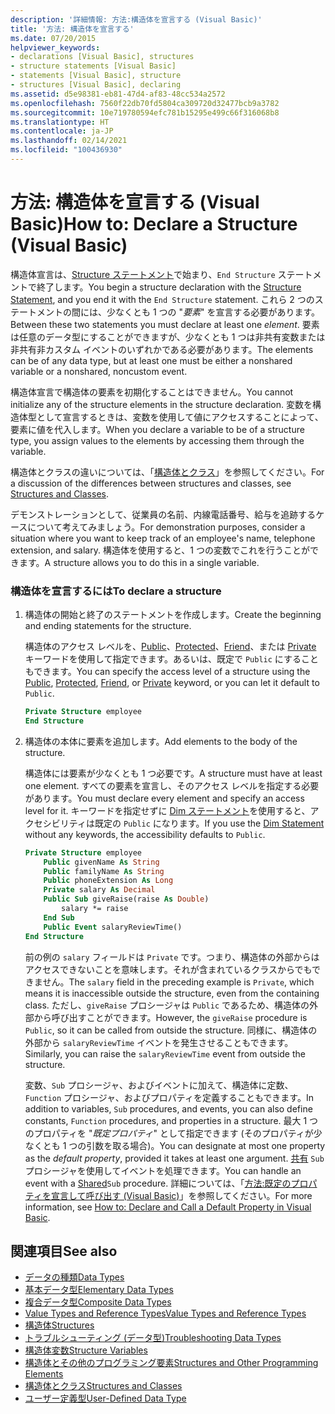 ```yaml
---
description: '詳細情報: 方法:構造体を宣言する (Visual Basic)'
title: '方法: 構造体を宣言する'
ms.date: 07/20/2015
helpviewer_keywords:
- declarations [Visual Basic], structures
- structure statements [Visual Basic]
- statements [Visual Basic], structure
- structures [Visual Basic], declaring
ms.assetid: d5e98381-eb81-47d4-af83-48cc534a2572
ms.openlocfilehash: 7560f22db70fd5804ca309720d32477bcb9a3782
ms.sourcegitcommit: 10e719780594efc781b15295e499c66f316068b8
ms.translationtype: HT
ms.contentlocale: ja-JP
ms.lasthandoff: 02/14/2021
ms.locfileid: "100436930"
---
```

# <a name="how-to-declare-a-structure-visual-basic"></a><span data-ttu-id="64b72-103">方法: 構造体を宣言する (Visual Basic)</span><span class="sxs-lookup"><span data-stu-id="64b72-103">How to: Declare a Structure (Visual Basic)</span></span>

<span data-ttu-id="64b72-104">構造体宣言は、[Structure ステートメント](../../../language-reference/statements/structure-statement.md)で始まり、`End Structure` ステートメントで終了します。</span><span class="sxs-lookup"><span data-stu-id="64b72-104">You begin a structure declaration with the [Structure Statement](../../../language-reference/statements/structure-statement.md), and you end it with the `End Structure` statement.</span></span> <span data-ttu-id="64b72-105">これら 2 つのステートメントの間には、少なくとも 1 つの "*要素*" を宣言する必要があります。</span><span class="sxs-lookup"><span data-stu-id="64b72-105">Between these two statements you must declare at least one *element*.</span></span> <span data-ttu-id="64b72-106">要素は任意のデータ型にすることができますが、少なくとも 1 つは非共有変数または非共有非カスタム イベントのいずれかである必要があります。</span><span class="sxs-lookup"><span data-stu-id="64b72-106">The elements can be of any data type, but at least one must be either a nonshared variable or a nonshared, noncustom event.</span></span>  
  
 <span data-ttu-id="64b72-107">構造体宣言で構造体の要素を初期化することはできません。</span><span class="sxs-lookup"><span data-stu-id="64b72-107">You cannot initialize any of the structure elements in the structure declaration.</span></span> <span data-ttu-id="64b72-108">変数を構造体型として宣言するときは、変数を使用して値にアクセスすることによって、要素に値を代入します。</span><span class="sxs-lookup"><span data-stu-id="64b72-108">When you declare a variable to be of a structure type, you assign values to the elements by accessing them through the variable.</span></span>  
  
 <span data-ttu-id="64b72-109">構造体とクラスの違いについては、「[構造体とクラス](structures-and-classes.md)」を参照してください。</span><span class="sxs-lookup"><span data-stu-id="64b72-109">For a discussion of the differences between structures and classes, see [Structures and Classes](structures-and-classes.md).</span></span>  
  
 <span data-ttu-id="64b72-110">デモンストレーションとして、従業員の名前、内線電話番号、給与を追跡するケースについて考えてみましょう。</span><span class="sxs-lookup"><span data-stu-id="64b72-110">For demonstration purposes, consider a situation where you want to keep track of an employee's name, telephone extension, and salary.</span></span> <span data-ttu-id="64b72-111">構造体を使用すると、1 つの変数でこれを行うことができます。</span><span class="sxs-lookup"><span data-stu-id="64b72-111">A structure allows you to do this in a single variable.</span></span>  
  
### <a name="to-declare-a-structure"></a><span data-ttu-id="64b72-112">構造体を宣言するには</span><span class="sxs-lookup"><span data-stu-id="64b72-112">To declare a structure</span></span>  
  
1. <span data-ttu-id="64b72-113">構造体の開始と終了のステートメントを作成します。</span><span class="sxs-lookup"><span data-stu-id="64b72-113">Create the beginning and ending statements for the structure.</span></span>  
  
     <span data-ttu-id="64b72-114">構造体のアクセス レベルを、[Public](../../../language-reference/modifiers/public.md)、[Protected](../../../language-reference/modifiers/protected.md)、[Friend](../../../language-reference/modifiers/friend.md)、または [Private](../../../language-reference/modifiers/private.md) キーワードを使用して指定できます。あるいは、既定で `Public` にすることもできます。</span><span class="sxs-lookup"><span data-stu-id="64b72-114">You can specify the access level of a structure using the [Public](../../../language-reference/modifiers/public.md), [Protected](../../../language-reference/modifiers/protected.md), [Friend](../../../language-reference/modifiers/friend.md), or [Private](../../../language-reference/modifiers/private.md) keyword, or you can let it default to `Public`.</span></span>  
  
    ```vb  
    Private Structure employee  
    End Structure  
    ```  
  
2. <span data-ttu-id="64b72-115">構造体の本体に要素を追加します。</span><span class="sxs-lookup"><span data-stu-id="64b72-115">Add elements to the body of the structure.</span></span>  
  
     <span data-ttu-id="64b72-116">構造体には要素が少なくとも 1 つ必要です。</span><span class="sxs-lookup"><span data-stu-id="64b72-116">A structure must have at least one element.</span></span> <span data-ttu-id="64b72-117">すべての要素を宣言し、そのアクセス レベルを指定する必要があります。</span><span class="sxs-lookup"><span data-stu-id="64b72-117">You must declare every element and specify an access level for it.</span></span> <span data-ttu-id="64b72-118">キーワードを指定せずに [Dim ステートメント](../../../language-reference/statements/dim-statement.md)を使用すると、アクセシビリティは既定の `Public` になります。</span><span class="sxs-lookup"><span data-stu-id="64b72-118">If you use the [Dim Statement](../../../language-reference/statements/dim-statement.md) without any keywords, the accessibility defaults to `Public`.</span></span>  
  
    ```vb  
    Private Structure employee  
        Public givenName As String  
        Public familyName As String  
        Public phoneExtension As Long  
        Private salary As Decimal  
        Public Sub giveRaise(raise As Double)  
            salary *= raise  
        End Sub  
        Public Event salaryReviewTime()  
    End Structure  
    ```  
  
     <span data-ttu-id="64b72-119">前の例の `salary` フィールドは `Private` です。つまり、構造体の外部からはアクセスできないことを意味します。それが含まれているクラスからでもできません。</span><span class="sxs-lookup"><span data-stu-id="64b72-119">The `salary` field in the preceding example is `Private`, which means it is inaccessible outside the structure, even from the containing class.</span></span> <span data-ttu-id="64b72-120">ただし、`giveRaise` プロシージャは `Public` であるため、構造体の外部から呼び出すことができます。</span><span class="sxs-lookup"><span data-stu-id="64b72-120">However, the `giveRaise` procedure is `Public`, so it can be called from outside the structure.</span></span> <span data-ttu-id="64b72-121">同様に、構造体の外部から `salaryReviewTime` イベントを発生させることもできます。</span><span class="sxs-lookup"><span data-stu-id="64b72-121">Similarly, you can raise the `salaryReviewTime` event from outside the structure.</span></span>  
  
     <span data-ttu-id="64b72-122">変数、`Sub` プロシージャ、およびイベントに加えて、構造体に定数、`Function` プロシージャ、およびプロパティを定義することもできます。</span><span class="sxs-lookup"><span data-stu-id="64b72-122">In addition to variables, `Sub` procedures, and events, you can also define constants, `Function` procedures, and properties in a structure.</span></span> <span data-ttu-id="64b72-123">最大 1 つのプロパティを "*既定プロパティ*" として指定できます (そのプロパティが少なくとも 1 つの引数を取る場合)。</span><span class="sxs-lookup"><span data-stu-id="64b72-123">You can designate at most one property as the *default property*, provided it takes at least one argument.</span></span> <span data-ttu-id="64b72-124">[共有](../../../language-reference/modifiers/shared.md) `Sub` プロシージャを使用してイベントを処理できます。</span><span class="sxs-lookup"><span data-stu-id="64b72-124">You can handle an event with a [Shared](../../../language-reference/modifiers/shared.md)`Sub` procedure.</span></span> <span data-ttu-id="64b72-125">詳細については、「[方法:既定のプロパティを宣言して呼び出す (Visual Basic)](../procedures/how-to-declare-and-call-a-default-property.md)」を参照してください。</span><span class="sxs-lookup"><span data-stu-id="64b72-125">For more information, see [How to: Declare and Call a Default Property in Visual Basic](../procedures/how-to-declare-and-call-a-default-property.md).</span></span>  
  
## <a name="see-also"></a><span data-ttu-id="64b72-126">関連項目</span><span class="sxs-lookup"><span data-stu-id="64b72-126">See also</span></span>

- [<span data-ttu-id="64b72-127">データの種類</span><span class="sxs-lookup"><span data-stu-id="64b72-127">Data Types</span></span>](index.md)
- [<span data-ttu-id="64b72-128">基本データ型</span><span class="sxs-lookup"><span data-stu-id="64b72-128">Elementary Data Types</span></span>](elementary-data-types.md)
- [<span data-ttu-id="64b72-129">複合データ型</span><span class="sxs-lookup"><span data-stu-id="64b72-129">Composite Data Types</span></span>](composite-data-types.md)
- [<span data-ttu-id="64b72-130">Value Types and Reference Types</span><span class="sxs-lookup"><span data-stu-id="64b72-130">Value Types and Reference Types</span></span>](value-types-and-reference-types.md)
- [<span data-ttu-id="64b72-131">構造体</span><span class="sxs-lookup"><span data-stu-id="64b72-131">Structures</span></span>](structures.md)
- [<span data-ttu-id="64b72-132">トラブルシューティング (データ型)</span><span class="sxs-lookup"><span data-stu-id="64b72-132">Troubleshooting Data Types</span></span>](troubleshooting-data-types.md)
- [<span data-ttu-id="64b72-133">構造体変数</span><span class="sxs-lookup"><span data-stu-id="64b72-133">Structure Variables</span></span>](structure-variables.md)
- [<span data-ttu-id="64b72-134">構造体とその他のプログラミング要素</span><span class="sxs-lookup"><span data-stu-id="64b72-134">Structures and Other Programming Elements</span></span>](structures-and-other-programming-elements.md)
- [<span data-ttu-id="64b72-135">構造体とクラス</span><span class="sxs-lookup"><span data-stu-id="64b72-135">Structures and Classes</span></span>](structures-and-classes.md)
- [<span data-ttu-id="64b72-136">ユーザー定義型</span><span class="sxs-lookup"><span data-stu-id="64b72-136">User-Defined Data Type</span></span>](../../../language-reference/data-types/user-defined-data-type.md)

